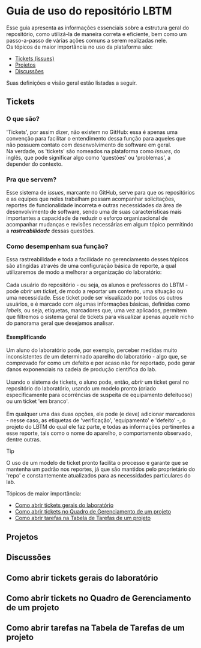 # Guia de uso do repositório LBTM
Esse guia apresenta as informações essenciais sobre a estrutura geral do repositório, como utilizá-la de maneira correta e eficiente, bem como um 
passo-a-passo de várias ações comuns a serem realizadas nele.<br>
Os tópicos de maior importância no uso da plataforma são:
- [Tickets (issues)](#info-tickets)
- [Projetos](#info-projetos)
- [Discussões](#info-discussoes)

Suas definições e visão geral estão listadas a seguir.

<a name="info-tickets"></a>
## Tickets
### O que são?
'Tickets', por assim dizer, não existem no GitHub: essa é apenas uma convenção para facilitar o entendimento dessa função para aqueles que não possuem
contato com desenvolvimento de software em geral.<br>
Na verdade, os 'tickets' são nomeados na plataforma como _issues_, do inglês, que pode significar algo como 'questões' ou 'problemas', a depender do 
contexto. 
### Pra que servem?
Esse sistema de _issues_, marcante no GitHub, serve para que os repositórios e as equipes que neles trabalham possam acompanhar solicitações,
reportes de funcionalidade incorreta e outras necessidades da área de desenvolvimento de software, sendo uma de suas características mais importantes a
capacidade de reduzir o esforço organizacional de acompanhar mudanças e revisões necessárias em algum tópico permitindo a **_rastreabilidade_** dessas
questões.<br>
### Como desempenham sua função?
Essa rastreabilidade e toda a facilidade no gerenciamento desses tópicos são atingidas através de uma configuração básica de reporte, a qual utilizaremos
de modo a melhorar a organização do laboratório:<br>
<br>Cada usuário do repositório - ou seja, os alunos e professores do LBTM - pode _abrir um ticket_, de modo a reportar um contexto, uma situação ou uma necessidade.
Esse ticket pode ser visualizado por todos os outros usuários, e é marcado com algumas informações básicas, definidas como _labels_, ou seja, etiquetas,
marcadores que, uma vez aplicados, permitem que filtremos o sistema geral de tickets para visualizar apenas aquele nicho do panorama geral que desejamos
analisar.
#### Exemplificando
Um aluno do laboratório pode, por exemplo, perceber medidas muito inconsistentes de um determinado aparelho do laboratório - algo que, se comprovado for
como um defeito e por acaso não for reportado, pode gerar danos exponenciais na cadeia de produção científica do lab.<br><br>
Usando o sistema de tickets, o aluno pode, então, _abrir_ um ticket geral no repositório do laboratório, usando um modelo pronto (criado especificamente
para ocorrências de suspeita de equipamento defeituoso) ou um ticket 'em branco'.<br><br>
Em qualquer uma das duas opções, ele pode (e deve) adicionar marcadores - nesse caso, as etiquetas de 'verificação', 'equipamento' e 'defeito' -, o projeto
do LBTM do qual ele faz parte, e todas as informações pertinentes a esse reporte, tais como o nome do aparelho, o comportamento observado, dentre outras.
> [!TIP]
> O uso de um modelo de ticket pronto facilita o processo e garante que se mantenha um padrão nos reportes, já que são mantidos pelo proprietário do 'repo'
> e constantemente atualizados para as necessidades particulares do lab.

Tópicos de maior importância:
- [Como abrir tickets gerais do laboratório](#como-abrir-tickets-gerais)
- [Como abrir tickets no Quadro de Gerenciamento de um projeto](#como-abrir-tickets-projetos)
- [Como abrir tarefas na Tabela de Tarefas de um projeto](#como-abrir-tarefas)


<a name="info-projetos"></a>
## Projetos

<a name="info-discussoes"></a>
## Discussões

<a name="como-abrir-tickets-gerais"></a>
## Como abrir tickets gerais do laboratório

<a name="como-abrir-tickets-projetos"></a>
## Como abrir tickets no Quadro de Gerenciamento de um projeto

<a name="como-abrir-tarefas"></a>
## Como abrir tarefas na Tabela de Tarefas de um projeto
